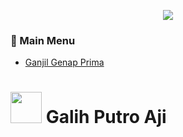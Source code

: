 <p align="center"> <img src="https://readme-typing-svg.herokuapp.com?font=Fira+Code&duration=2000&pause=200&color=ECF72E&width=435&lines=Welcome+to+C%2B%2B+Gallery;Made+by+Galih+Putro+Aji" /></p>

### 🔰 Main Menu
- [Ganjil Genap Prima]('https://github.com/galihsch/cpp-gallery/blob/main/for_uas/ganjil_genap_prima.cpp')




# <picture><img src = "https://github.com/7oSkaaa/7oSkaaa/blob/main/Images/about_me.gif?raw=true" width = 50px></picture> Galih Putro Aji
